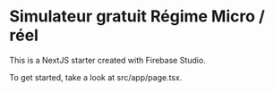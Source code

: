 # Simulateur gratuit Régime Micro / réel

This is a NextJS starter created with Firebase Studio.

To get started, take a look at src/app/page.tsx.
